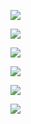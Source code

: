 ![](Pasted%20image%2020240820190426.png)

![](Pasted%20image%2020240820190445.png)

![](Pasted%20image%2020240820190453.png)

![](Pasted%20image%2020240820190500.png)

![](Pasted%20image%2020240820190510.png)

![](Pasted%20image%2020240820190517.png)

